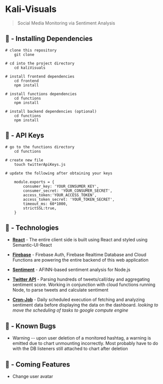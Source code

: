 # Kali-Visuals

> Social Media Monitoring via Sentiment Analysis

## 💾 - Installing Dependencies
```    
# clone this repository
    git clone

# cd into the project directory
    cd kaliVisuals

# install frontend dependencies
    cd frontend
    npm install
    
# install functions dependencies
    cd functions
    npm install

# install backend dependencies (optional)
    cd functions
    npm install
```
## 🔧 - API Keys

```
# go to the functions directory
    cd functions

# create new file
    touch twitterApiKeys.js

# update the following after obtaining your keys

    module.exports = {
        consumer_key: 'YOUR_CONSUMER_KEY',
        consumer_secret: 'YOUR_CONSUMER_SECRET',
        access_token:'YOUR_ACCESS_TOKEN',
        access_token_secret: 'YOUR_TOKEN_SECRET',
        timeout_ms: 60*1000,
        strictSSL:true,
    }
```
## 👾 - Technologies

* [**React**](https://reactjs.org) -  The entire client side is built using React and styled using Semantic-UI-React

* [**Firebase**](https://firebase.google.com) - Firebase Auth, Firebase Realtime Database and Cloud Functions are powering the entire backend of this web application

* [**Sentiment**](https://github.com/thisandagain/sentiment) - AFINN-based sentiment analysis for Node.js

* [**Twitter API**]("https://developer.twitter.com/content/developer-twitter/en.html") - Parsing hundreds of tweets/call/day and aggregating sentiment score. Working in conjunction with cloud functions running Node, to parse tweets and calculate sentiment

* [**Cron-Job**](https://cron-job.org/en/) - Daily scheduled execution of fetching and analyzing sentiment data before displaying the data on the dashboard. *looking to move the scheduling of tasks to google compute engine*

##  🐜 - Known Bugs
* Warning -- upon user deletion of a monitored hashtag, a warning is emitted due to chart unmounting incorrectly. Most probably have to do with the DB listeners still attached to chart after deletion

## 🔗 - Coming Features
* Change user avatar
